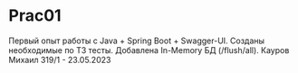 # Prac01
Первый опыт работы с Java + Spring Boot + Swagger-UI. Созданы необходимые по ТЗ тесты. Добавлена In-Memory БД (/flush/all). Кауров Михаил 319/1 - 23.05.2023
